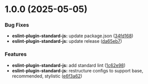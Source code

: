 # 1.0.0 (2025-05-05)


### Bug Fixes

* **eslint-plugin-standard-js:** update package.json ([34fd168](https://github.com/Seungwoo321/code-style/commit/34fd16837b965f488f01860b99f0cb946749cc97))
* **eslint-plugin-standard-js:** update release ([da65eb7](https://github.com/Seungwoo321/code-style/commit/da65eb7481db26c6a29d4d7155a89d94b637602e))


### Features

* **eslint-plugin-standard-js:** add standard lint ([1c62e98](https://github.com/Seungwoo321/code-style/commit/1c62e984193a8cfd9125bb54bcb1358f53fdbaa7))
* **eslint-plugin-standard-js:** restructure configs to support base, recommended, stylistic ([e6f3a62](https://github.com/Seungwoo321/code-style/commit/e6f3a629abd9fa1e028c8696085b23e2b2620dbb))




